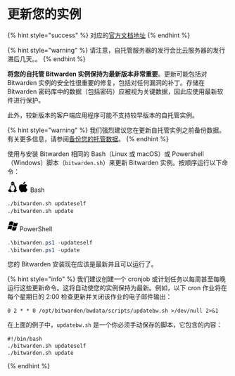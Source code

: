 # 更新您的实例

{% hint style="success" %}
对应的[官方文档地址](https://bitwarden.com/help/article/updating-on-premise/)
{% endhint %}

{% hint style="warning" %}
请注意，自托管服务器的发行会比云服务器的发行滞后几天。。
{% endhint %}

**将您的自托管 Bitwarden 实例保持为最新版本非常重要**。更新可能包括对 Bitwarden 实例的安全性很重要的修复，包括对任何漏洞的补丁。存储在 Bitwarden 密码库中的数据（包括密码）应被视为关键数据，因此应使用最新软件进行保护。

此外，较新版本的客户端应用程序可能不支持较早版本的自托管实例。

{% hint style="warning" %}
我们强烈建议您在更新自托管实例之前备份数据。有关更多信息，请参阅[备份您的托管数据](backup-your-hosted-data.md)。
{% endhint %}

使用与安装 Bitwarden 相同的 Bash（Linux 或 macOS）或 Powershell（Windows）脚本（`bitwarden.sh`）来更新 Bitwarden 实例。按顺序运行以下命令：

<img src="../.gitbook/assets/linux-24.png" alt="" data-size="line"><img src="../.gitbook/assets/apple-24.png" alt="" data-size="line"> Bash

```bash
./bitwarden.sh updateself
./bitwarden.sh update
```

<img src="../.gitbook/assets/os-windows-24.png" alt="" data-size="line"> PowerShell

```powershell
.\bitwarden.ps1 -updateself
.\bitwarden.ps1 -update
```

您的 Bitwarden 安装现在应该是最新并且可以运行了。

{% hint style="info" %}
我们建议创建一个 cronjob 或计划任务以每周甚至每晚运行这些更新命令。这将自动使您的实例保持为最新。例如，以下 cron 作业将在每个星期日的 2:00 检查更新并关闭该作业的电子邮件输出：

```shell
0 2 * * 0 /opt/bitwarden/bwdata/scripts/updatebw.sh >/dev/null 2>&1
```

在上面的例子中，`updatebw.sh` 是一个你必须手动保存的脚本，它包含的内容：

```shell
#!/bin/bash
./bitwarden.sh updateself
./bitwarden.sh update
```
{% endhint %}
